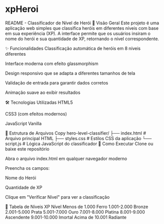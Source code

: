 # xpHeroi
README - Classificador de Nível de Herói
📌 Visão Geral
Este projeto é uma aplicação web simples que classifica heróis em diferentes níveis com base em sua experiência (XP). A interface permite que os usuários insiram o nome do herói e sua quantidade de XP, retornando o nível correspondente.

✨ Funcionalidades
Classificação automática de heróis em 8 níveis diferentes

Interface moderna com efeito glassmorphism

Design responsivo que se adapta a diferentes tamanhos de tela

Validação de entrada para garantir dados corretos

Animação suave ao exibir resultados

🛠️ Tecnologias Utilizadas
HTML5

CSS3 (com efeitos modernos)

JavaScript Vanilla

📂 Estrutura de Arquivos
Copy
hero-level-classifier/
├── index.html          # Arquivo principal HTML
├── styles.css          # Estilos CSS da aplicação
└── script.js           # Lógica JavaScript do classificador
🚀 Como Executar
Clone ou baixe este repositório

Abra o arquivo index.html em qualquer navegador moderno

Preencha os campos:

Nome do Herói

Quantidade de XP

Clique em "Verificar Nível" para ver a classificação

🌈 Tabela de Níveis
XP	Nível
Menos de 1.000	Ferro
1.001-2.000	Bronze
2.001-5.000	Prata
5.001-7.000	Ouro
7.001-8.000	Platina
8.001-9.000	Ascendente
9.001-10.000	Imortal
Acima de 10.001	Radiante
